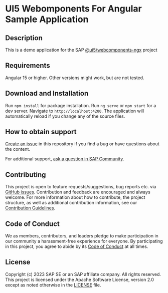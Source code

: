 # UI5 Webomponents For Angular Sample Application

<!--- Register repository https://api.reuse.software/register, then add REUSE badge:
[![REUSE status](https://api.reuse.software/badge/github.com/SAP-samples/REPO-NAME)](https://api.reuse.software/info/github.com/SAP-samples/REPO-NAME)
-->

## Description
This is a demo application for the SAP [@ui5/webcomponents-ngx](https://github.com/SAP/ui5-webcomponents-ngx) project

## Requirements
Angular 15 or higher. Other versions might work, but are not tested.

## Download and Installation
Run `npm install` for package installation.
Run `ng serve` or `npm start` for a dev server. 
Navigate to `http://localhost:4200`. The application will automatically reload if you change any of the source files.

## How to obtain support
[Create an issue](https://github.com/SAP-samples/ui5-webcomponents-ngx-sample/issues) in this repository if you find a bug or have questions about the content.
 
For additional support, [ask a question in SAP Community](https://answers.sap.com/questions/ask.html).

## Contributing
This project is open to feature requests/suggestions, bug reports etc. via [GitHub issues](https://github.com/SAP-samples/ui5-webcomponents-ngx-sample/issues). 
Contribution and feedback are encouraged and always welcome. For more information about how to contribute, the project structure, as well as additional contribution information, see our [Contribution Guidelines](https://github.com/SAP-samples/ui5-webcomponents-ngx-sample/blob/main/CONTRIBUTING.md).

## Code of Conduct
We as members, contributors, and leaders pledge to make participation in our community a harassment-free experience for everyone. By participating in this project, you agree to abide by its [Code of Conduct](CODE_OF_CONDUCT.md) at all times.

## License
Copyright (c) 2023 SAP SE or an SAP affiliate company. All rights reserved. This project is licensed under the Apache Software License, version 2.0 except as noted otherwise in the [LICENSE](LICENSE) file.
